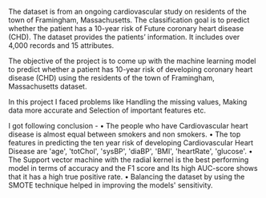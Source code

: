 
The dataset is from an ongoing cardiovascular study on residents of the town of Framingham, Massachusetts. The classification goal is to predict whether the patient has a 10-year risk of
Future coronary heart disease (CHD). The dataset provides the patients’ information. It includes over 4,000 records and 15 attributes.

The objective of the project is to come up with the machine learning model to predict whether a patient has 10-year risk of developing coronary heart disease (CHD) using the residents of the town of Framingham, Massachusetts dataset.

In this project I faced problems like Handling the missing values, Making data more accurate and Selection of important features etc.

I got following conclusion -
• The people who have Cardiovascular heart disease is almost equal between smokers and non smokers.
• The top features in predicting the ten year risk of developing Cardiovascular Heart 
Disease are 'age', 'totChol', 'sysBP', 'diaBP', 'BMI', 'heartRate', 'glucose'.
• The Support vector machine with the radial kernel is the best performing model in terms of accuracy and the F1 score and Its high AUC-score shows that it has a high true positive rate.
• Balancing the dataset by using the SMOTE technique helped in improving the models' sensitivity.
